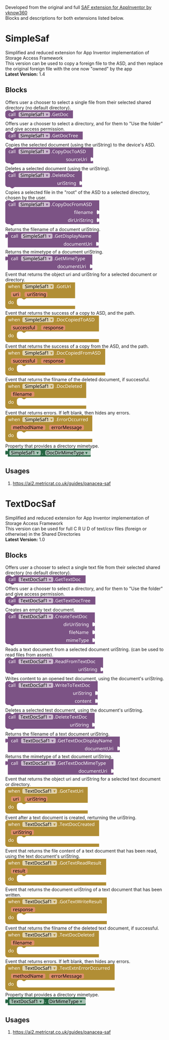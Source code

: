 Developed from the original and full [SAF extension for AppInventor by vknow360](https://github.com/vknow360/SAF) <br>
Blocks and descriptions for both extensions listed below.

# SimpleSaf
Simplified and reduced extension for App Inventor implementation of Storage Access Framework <br>
This version can be used to copy a foreign file to the ASD, and then replace the original foreign file with the one now "owned" by the app<br>
**Latest Version:** 1.4

## Blocks
Offers user a chooser to select a single file from their selected shared directory (no default directory).<br>
<img src="https://github.com/TIMAI2/SimpleSaf/blob/main/images/simplesaf/GetDoc_Method.png"/><br>
Offers user a chooser to select a directory, and for them to "Use the folder" and give access permission.<br>
<img src="https://github.com/TIMAI2/SimpleSaf/blob/main/images/simplesaf/GetDocTree_Method.png"/><br>
Copies the selected document (using the uriString) to the device's ASD.<br>
<img src="https://github.com/TIMAI2/SimpleSaf/blob/main/images/simplesaf/CopyDocToASD_Method.png"/><br>
Deletes a selected document (using the uriString).<br>
<img src="https://github.com/TIMAI2/SimpleSaf/blob/main/images/simplesaf/DeleteDoc_Method.png"/><br>
Copies a selected file in the "root" of the ASD to a selected directory, chosen by the user.<br>
<img src="https://github.com/TIMAI2/SimpleSaf/blob/main/images/simplesaf/CopyDocFromASD_Method.png"/><br>
Returns the filename of a document uriString.<br>
<img src="https://github.com/TIMAI2/SimpleSaf/blob/main/images/simplesaf/GetDisplayName_Method.png"/><br>
Returns the mimetype of a document uriString.<br>
<img src="https://github.com/TIMAI2/SimpleSaf/blob/main/images/simplesaf/GetMimeType_Method.png"/><br>
Event that returns the object uri and uriString for a selected document or directory.<br>
<img src="https://github.com/TIMAI2/SimpleSaf/blob/main/images/simplesaf/GotUri_Event.png"/><br>
Event that returns the success of a copy to ASD, and the path.<br>
<img src="https://github.com/TIMAI2/SimpleSaf/blob/main/images/simplesaf/DocCopiedToASD_Event.png"/><br>
Event that returns the success of a copy from the ASD, and the path.<br>
<img src="https://github.com/TIMAI2/SimpleSaf/blob/main/images/simplesaf/DocCopiedFromASD_Event.png"/><br>
Event that returns the filname of the deleted document, if successful.<br>
<img src="https://github.com/TIMAI2/SimpleSaf/blob/main/images/simplesaf/DocDeleted_Event.png"/><br>
Event that returns errors. If left blank, then hides any errors.<br>
<img src="https://github.com/TIMAI2/SimpleSaf/blob/main/images/simplesaf/ErrorOccurred_Event.png"/><br>
Property that provides a directory mimetype.<br>
<img src="https://github.com/TIMAI2/SimpleSaf/blob/main/images/simplesaf/DocDirMimeType_Get_Property.png"/><br>

## Usages
1) https://ai2.metricrat.co.uk/guides/panacea-saf

# TextDocSaf
Simplified and reduced extension for App Inventor implementation of Storage Access Framework <br>
This version can be used for full C R U D of text/csv files (foreign or otherwise) in the Shared Directories<br>
**Latest Version:** 1.0

## Blocks
Offers user a chooser to select a single text file from their selected shared directory (no default directory).<br>
<img src="https://github.com/TIMAI2/SimpleSaf/blob/main/images/textdocsaf/GetTextDoc_Method.png"/><br>
Offers user a chooser to select a directory, and for them to "Use the folder" and give access permission.<br>
<img src="https://github.com/TIMAI2/SimpleSaf/blob/main/images/textdocsaf/GetTextDocTree_Method.png"/><br>
Creates an empty text document.<br>
<img src="https://github.com/TIMAI2/SimpleSaf/blob/main/images/textdocsaf/CreateTextDoc_Method.png"/><br>
Reads a text document from a selected document uriString. (can be used to read files from assets).<br>
<img src="https://github.com/TIMAI2/SimpleSaf/blob/main/images/textdocsaf/ReadFromTextDoc_Method.png"/><br>
Writes content to an opened text document, using the document's uriString.<br>
<img src="https://github.com/TIMAI2/SimpleSaf/blob/main/images/textdocsaf/WriteToTextDoc_Method.png"/><br>
Deletes a selected test document, using the document's uriString.<br>
<img src="https://github.com/TIMAI2/SimpleSaf/blob/main/images/textdocsaf/DeleteTextDoc_Method.png"/><br>
Returns the filename of a text document uriString.<br>
<img src="https://github.com/TIMAI2/SimpleSaf/blob/main/images/textdocsaf/GetTextDocDisplayName_Method.png"/><br>
Returns the mimetype of a text document uriString.<br>
<img src="https://github.com/TIMAI2/SimpleSaf/blob/main/images/textdocsaf/GetTextDocMimeType_Method.png"/><br>
Event that returns the object uri and uriString for a selected text document or directory.<br>
<img src="https://github.com/TIMAI2/SimpleSaf/blob/main/images/textdocsaf/GotTextUri_Event.png"/><br>
Event after a text document is created, rerturning the uriString.<br>
<img src="https://github.com/TIMAI2/SimpleSaf/blob/main/images/textdocsaf/TextDocCreated_Event.png"/><br>
Event that returns the file content of a text document that has been read, using the text document's uriString.<br>
<img src="https://github.com/TIMAI2/SimpleSaf/blob/main/images/textdocsaf/GotTextReadResult_Event.png"/><br>
Event that returns the document uriString of a text document that has been written.<br>
<img src="https://github.com/TIMAI2/SimpleSaf/blob/main/images/textdocsaf/GotTextWriteResult_Event.png"/><br>
Event that returns the filname of the deleted text document, if successful.<br>
<img src="https://github.com/TIMAI2/SimpleSaf/blob/main/images/textdocsaf/TextDocDeleted_Event.png"/><br>
Event that returns errors. If left blank, then hides any errors.<br>
<img src="https://github.com/TIMAI2/SimpleSaf/blob/main/images/textdocsaf/TextExtnErrorOccurred_Event.png"/><br>
Property that provides a directory mimetype.<br>
<img src="https://github.com/TIMAI2/SimpleSaf/blob/main/images/textdocsaf/DirMimeType_Get_Property.png"/><br>



## Usages
1) https://ai2.metricrat.co.uk/guides/panacea-saf




